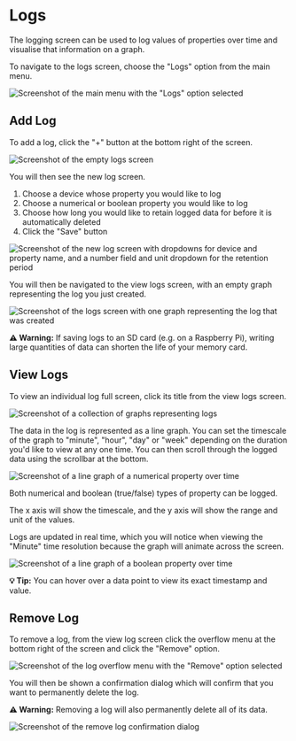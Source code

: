 # Logs

The logging screen can be used to log values of properties over time and visualise that information on a graph.

To navigate to the logs screen, choose the "Logs" option from the main menu.

![Screenshot of the main menu with the "Logs" option selected](images/main_menu-logs.png)

## Add Log

To add a log, click the "+" button at the bottom right of the screen.

![Screenshot of the empty logs screen](images/logs_screen-empty.png)

You will then see the new log screen.

1. Choose a device whose property you would like to log
2. Choose a numerical or boolean property you would like to log
3. Choose how long you would like to retain logged data for before it is automatically deleted
4. Click the "Save" button

![Screenshot of the new log screen with dropdowns for device and property name, and a number field and unit dropdown for the retention period](images/new_log.png)

You will then be navigated to the view logs screen, with an empty graph representing the log you just created.

![Screenshot of the logs screen with one graph representing the log that was created](images/view_logs.png)

**⚠️ Warning:** If saving logs to an SD card (e.g. on a Raspberry Pi), writing large quantities of data can shorten the life of your memory card.

## View Logs

To view an individual log full screen, click its title from the view logs screen.

![Screenshot of a collection of graphs representing logs](images/view_logs-multiple_logs.png)

The data in the log is represented as a line graph. You can set the timescale of the graph to "minute", "hour", "day" or "week" depending on the duration you'd like to view at any one time. You can then scroll through the logged data using the scrollbar at the bottom.

![Screenshot of a line graph of a numerical property over time](images/view_log-populated.png)

Both numerical and boolean (true/false) types of property can be logged.

The x axis will show the timescale, and the y axis will show the range and unit of the values.

Logs are updated in real time, which you will notice when viewing the "Minute" time resolution because the graph will animate across the screen.

![Screenshot of a line graph of a boolean property over time](images/view_log-boolean.png)

**💡 Tip:** You can hover over a data point to view its exact timestamp and value.

## Remove Log

To remove a log, from the view log screen click the overflow menu at the bottom right of the screen and click the "Remove" option.

![Screenshot of the log overflow menu with the "Remove" option selected](images/remove_log_option.png)

You will then be shown a confirmation dialog which will confirm that you want to permanently delete the log.

**⚠️ Warning:** Removing a log will also permanently delete all of its data.

![Screenshot of the remove log confirmation dialog](images/remove_log-confirm.png)
